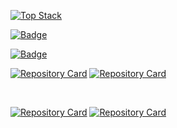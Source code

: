 [![Top Stack](https://widget.realdeveloper.pro/api/top?stack=django,Node.js,Nest.js)](https://github.com/tasddc1226)

[![Badge](https://widget.realdeveloper.pro/api/badge?title=Languages%20and%20Framework&badges=JavaScript,Node.js,NestJS,Python,Django,C%2B%2B)](https://github.com/tasddc1226)

[![Badge](https://widget.realdeveloper.pro/api/badge?title=Database%20and%20DevOps&badges=MySQL,MongoDB,Mongoose,Firebase,Git,GitHub,Slack,Notion)](https://github.com/tasddc1226)

[![Repository Card](https://widget.realdeveloper.pro/api/card?user=tasddc1226&repo=MoaData-Wanted-A&locale=ko)](https://github.com/tasddc1226/MoaData-Wanted-A)
[![Repository Card](https://widget.realdeveloper.pro/api/card?user=tasddc1226&repo=Madup-Wanted-A&locale=ko)](https://github.com/tasddc1226/Madup-Wanted-A)

<br>

[![Repository Card](https://widget.realdeveloper.pro/api/card?user=tasddc1226&repo=Human-Scape-Wanted-A&locale=ko)](https://github.com/tasddc1226/Human-Scape-Wanted-A)
[![Repository Card](https://widget.realdeveloper.pro/api/card?user=tasddc1226&repo=Bear-Robotics-Wanted-A&locale=ko)](https://github.com/tasddc1226/Bear-Robotics-Wanted-A)
